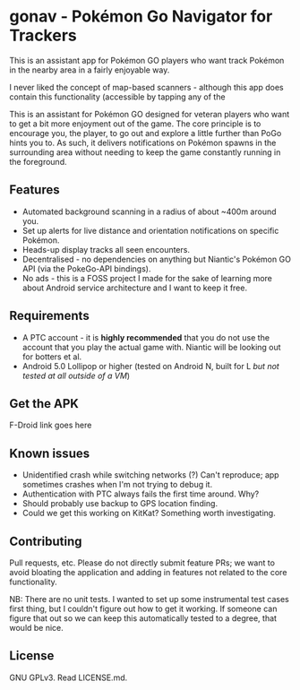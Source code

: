 # gonav - Pokémon Go Navigator for Trackers

This is an assistant app for Pokémon GO players who want track Pokémon in the nearby area in a fairly enjoyable way.

I never liked the concept of map-based scanners - although this app does contain this functionality (accessible by tapping any of the 

This is an assistant for Pokémon GO designed for veteran players who want to get a bit more enjoyment out of the game.
The core principle is to encourage you, the player, to go out and explore a little further than PoGo hints you to.
As such, it delivers notifications on Pokémon spawns in the surrounding area without needing to keep the game constantly running in the foreground.

## Features

* Automated background scanning in a radius of about ~400m around you.
* Set up alerts for live distance and orientation notifications on specific Pokémon.
* Heads-up display tracks all seen encounters.
* Decentralised - no dependencies on anything but Niantic's Pokémon GO API (via the PokeGo-API bindings).
* No ads - this is a FOSS project I made for the sake of learning more about Android service architecture and I want to keep it free.

## Requirements

* A PTC account - it is **highly recommended** that you do not use the account that you play the actual game with. Niantic will be looking out for botters et al. 
* Android 5.0 Lollipop or higher (tested on Android N, built for L *but not tested at all outside of a VM*)

## Get the APK

F-Droid link goes here
 
## Known issues

* Unidentified crash while switching networks (?) Can't reproduce; app sometimes crashes when I'm not trying to debug it.
* Authentication with PTC always fails the first time around. Why?
* Should probably use backup to GPS location finding.
* Could we get this working on KitKat? Something worth investigating.

## Contributing
 
Pull requests, etc. Please do not directly submit feature PRs; we want to avoid bloating the application and adding in features not related to the core functionality.

NB: There are no unit tests. I wanted to set up some instrumental test cases first thing, but I couldn't figure out how to get it working. If someone can figure that out so we can keep this automatically tested to a degree, that would be nice.

## License

GNU GPLv3. Read LICENSE.md.